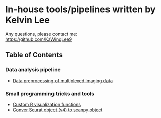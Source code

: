 # In-house tools/pipelines written by Kelvin Lee
Any questions, please contact me:  
https://github.com/KaWingLee9

## Table of Contents
### Data analysis pipeline
+ [Data preprocessing of multiplexed imaging data](https://github.com/KaWingLee9/in_house_tools/tree/main/multiplexed_images_pipeline)  
### Small programming tricks and tools
+ [Custom R visualization functions](https://github.com/KaWingLee9/in_house_tools/tree/main/visulization)  
+ [Conver Seurat object (v4) to scanpy object](https://github.com/KaWingLee9/in_house_tools/tree/main/Seurat2Scanpy)  
